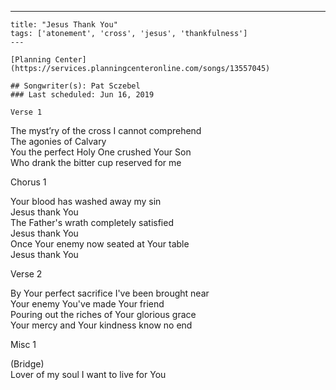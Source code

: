 ---
    title: "Jesus Thank You"
    tags: ['atonement', 'cross', 'jesus', 'thankfulness']
    ---

    [Planning Center](https://services.planningcenteronline.com/songs/13557045)

    ## Songwriter(s): Pat Sczebel
    ### Last scheduled: Jun 16, 2019          

    Verse 1  
  
The myst’ry of the cross I cannot comprehend  
The agonies of Calvary  
You the perfect Holy One crushed Your Son  
Who drank the bitter cup reserved for me  
  
Chorus 1  
  
Your blood has washed away my sin  
Jesus thank You  
The Father's wrath completely satisfied  
Jesus thank You  
Once Your enemy now seated at Your table  
Jesus thank You  
  
Verse 2  
  
By Your perfect sacrifice I've been brought near  
Your enemy You've made Your friend  
Pouring out the riches of Your glorious grace  
Your mercy and Your kindness know no end  
  
Misc 1  
  
(Bridge)  
Lover of my soul I want to live for You
    